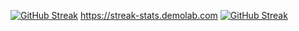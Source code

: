[![GitHub Streak](https://streak-stats.demolab.com/?user=DenverCoder1)](https://git.io/streak-stats)
https://streak-stats.demolab.com
<a href="https://git.io/streak-stats"><img src="https://streak-stats.demolab.com/?user=mahatmaArrayyan&theme=highcontrast&hide_border=true&border_radius=5&date_format=j%20M%5B%20Y%5D&card_width=894" alt="GitHub Streak" /></a>
